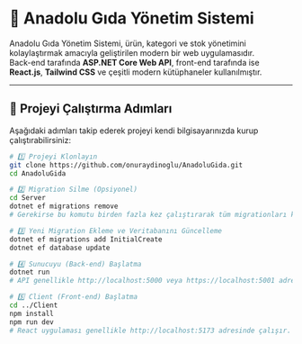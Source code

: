# 🛒 Anadolu Gıda Yönetim Sistemi

Anadolu Gıda Yönetim Sistemi, ürün, kategori ve stok yönetimini kolaylaştırmak amacıyla geliştirilen modern bir web uygulamasıdır.  
Back-end tarafında **ASP.NET Core Web API**, front-end tarafında ise **React.js**, **Tailwind CSS** ve çeşitli modern kütüphaneler kullanılmıştır.

---

## 🚀 Projeyi Çalıştırma Adımları

Aşağıdaki adımları takip ederek projeyi kendi bilgisayarınızda kurup çalıştırabilirsiniz:

```bash
# 1️⃣ Projeyi Klonlayın
git clone https://github.com/onuraydinoglu/AnadoluGida.git
cd AnadoluGida

# 2️⃣ Migration Silme (Opsiyonel)
cd Server
dotnet ef migrations remove
# Gerekirse bu komutu birden fazla kez çalıştırarak tüm migrationları kaldırabilirsiniz.

# 3️⃣ Yeni Migration Ekleme ve Veritabanını Güncelleme
dotnet ef migrations add InitialCreate
dotnet ef database update

# 4️⃣ Sunucuyu (Back-end) Başlatma
dotnet run
# API genellikle http://localhost:5000 veya https://localhost:5001 adreslerinde çalışır.

# 5️⃣ Client (Front-end) Başlatma
cd ../Client
npm install
npm run dev
# React uygulaması genellikle http://localhost:5173 adresinde çalışır.
